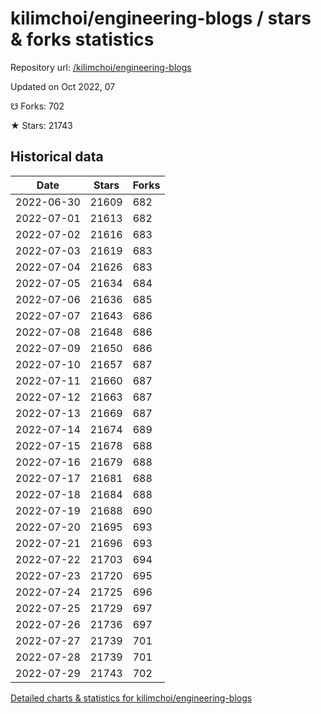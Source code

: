 # kilimchoi/engineering-blogs / stars & forks statistics

Repository url: [/kilimchoi/engineering-blogs](https://github.com/kilimchoi/engineering-blogs)

Updated on Oct 2022, 07

☋ Forks: 702

★ Stars: 21743

## Historical data
| Date | Stars | Forks |
|------|-------|-------|
| 2022-06-30 | 21609 | 682 | 
| 2022-07-01 | 21613 | 682 | 
| 2022-07-02 | 21616 | 683 | 
| 2022-07-03 | 21619 | 683 | 
| 2022-07-04 | 21626 | 683 | 
| 2022-07-05 | 21634 | 684 | 
| 2022-07-06 | 21636 | 685 | 
| 2022-07-07 | 21643 | 686 | 
| 2022-07-08 | 21648 | 686 | 
| 2022-07-09 | 21650 | 686 | 
| 2022-07-10 | 21657 | 687 | 
| 2022-07-11 | 21660 | 687 | 
| 2022-07-12 | 21663 | 687 | 
| 2022-07-13 | 21669 | 687 | 
| 2022-07-14 | 21674 | 689 | 
| 2022-07-15 | 21678 | 688 | 
| 2022-07-16 | 21679 | 688 | 
| 2022-07-17 | 21681 | 688 | 
| 2022-07-18 | 21684 | 688 | 
| 2022-07-19 | 21688 | 690 | 
| 2022-07-20 | 21695 | 693 | 
| 2022-07-21 | 21696 | 693 | 
| 2022-07-22 | 21703 | 694 | 
| 2022-07-23 | 21720 | 695 | 
| 2022-07-24 | 21725 | 696 | 
| 2022-07-25 | 21729 | 697 | 
| 2022-07-26 | 21736 | 697 | 
| 2022-07-27 | 21739 | 701 | 
| 2022-07-28 | 21739 | 701 | 
| 2022-07-29 | 21743 | 702 | 


[Detailed charts & statistics for kilimchoi/engineering-blogs](https://reviewgithub.com/rep/kilimchoi/engineering-blogs)
